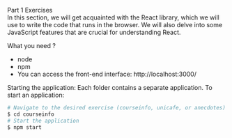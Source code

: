 Part 1 Exercises  
In this section, we will get acquainted with the React library, which we will use to write the code that runs in the browser. We will also delve into some JavaScript features that are crucial for understanding React.

What you need ?
- node
- npm
- You can access the front-end interface: http://localhost:3000/

Starting the application: Each folder contains a separate application. 
To start an application:


```bash
# Navigate to the desired exercise (courseinfo, unicafe, or anecdotes)
$ cd courseinfo
# Start the application
$ npm start
```

